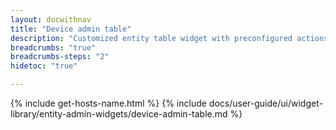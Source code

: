 ```yaml
---
layout: docwithnav
title: "Device admin table"
description: "Customized entity table widget with preconfigured actions to create, update and delete devices."
breadcrumbs: "true"
breadcrumbs-steps: "2"
hidetoc: "true"

---
```

{% include get-hosts-name.html %}
{% include docs/user-guide/ui/widget-library/entity-admin-widgets/device-admin-table.md %}
